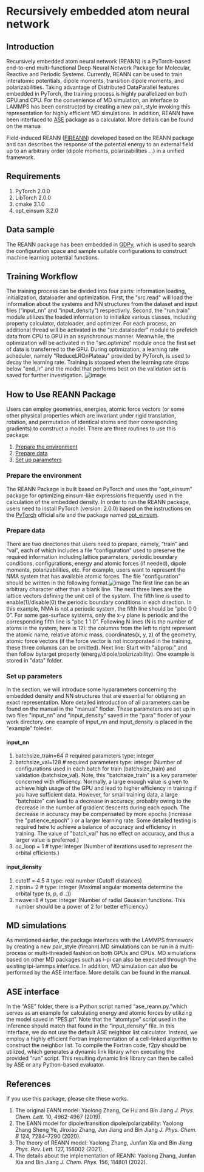 # Recursively embedded atom neural network 
## Introduction
Recursively embedded atom neural network (REANN) is a PyTorch-based end-to-end multi-functional Deep Neural Network Package for Molecular, Reactive and Periodic Systems. Currently, REANN can be used to train interatomic potentials, dipole moments, transition dipole moments, and polarizabilities. Taking advantage of Distributed DataParallel features embedded in PyTorch, the training process is highly parallelized on both GPU and CPU. For the convenience of MD simulation, an interface to LAMMPS has been constructed by creating a new pair_style invoking this representation for highly efficient MD simulations. In addition, REANN have been interfaced to [ASE](https://wiki.fysik.dtu.dk/ase/) package as a calculator. More detials can be found on the manua

Field-induced REANN ([FIREANN](https://github.com/zhangylch/FIREANN.git)) developed based on the  REANN package and can describes the response of the potential energy to an external field up to an arbitrary order (dipole moments, polarizabilities …) in a unified framework.
  
## Requirements
1. PyTorch 2.0.0
2. LibTorch 2.0.0
3. cmake 3.1.0
4. opt_einsum 3.2.0

## Data sample
The REANN package has been embedded in [GDPy](https://github.com/hsulab/GDPy), which is used to search the configuration space and sample suitable configurations to construct machine learning potential functions.

## Training Workflow
The training process can be divided into four parts: information loading, initialization, dataloader and optimization. First, the "src.read" will load the information about the systems and NN structures from the dataset and input files (“input_nn” and “input_density”) respectivrly. Second, the "run.train" module utilizes the loaded information to initialize various classes, including property calculator, dataloader, and optimizer. For each process, an additional thread will be activated in the "src.dataloader" module to prefetch data from CPU to GPU in an asynchronous manner. Meanwhile, the optimization will be activated in the "src.optimize" module once the first set of data is transferred to the GPU. During optimization, a learning rate scheduler, namely "ReduceLROnPlateau" provided by PyTorch, is used to decay the learning rate. Training is stopped when the learning rate drops below "end_lr" and the model that performs best on the validation set is saved for further investigation. ![image](https://github.com/zhangylch/REANN/blob/main/picture/workflow.jpg)

## How to Use REANN Package
Users can employ geometries, energies, atomic force vectors (or some other physical properties which are invariant under rigid translation, rotation, and permutation of identical atoms and their corresponding gradients) to construct a model. There are three routines to use this package:
1. [Prepare the environment](#Prepare-the-environment)
2. [Prepare data](#Prepare-data)
3. [Set up parameters](#Set-up-parameters)

### Prepare the environment
The REANN Package is built based on PyTorch and uses the "opt_einsum" package for optimizing einsum-like expressions frequently used in the calculation of the embedded density. In order to run the REANN package, users need to install PyTorch (version: 2.0.0) based on the instructions on the [PyTorch](https://pytorch.org/get-started/locally/) official site and the package named [opt_einsum](https://optimized-einsum.readthedocs.io/en/stable/).

### Prepare data
There are two directories that users need to prepare, namely, “train” and “val”, each of which includes a file “configuration” used to preserve the required information including lattice parameters, periodic boundary conditions, configurations, energy and atomic forces (if needed), dipole moments, polarizabilities, etc. For example, users want to represent the NMA system  that has available atomic forces. The file "configuration" should be written in the following format.![image](https://github.com/zhangylch/REANN/blob/main/picture/data.jpg)
The first line can be an arbitrary character other than a blank line. The next three lines are the lattice vectors defining the unit cell of the system. The fifth line is used to enable(1)/disable(0) the periodic boundary conditions in each direction. In this example, NMA is not a periodic system, the fifth line should be “pbc 0  0  0”. For some gas-surface systems, only the x-y plane is periodic and the corresponding fifth line is “pbc 1  1  0”. Following N lines (N is the number of atoms in the system, here is 12): the columns from the left to right represent the atomic name, relative atomic mass, coordinates(x, y, z) of the geometry, atomic force vectors (if the force vector is not incorporated in the training, these three columns can be omitted). Next line: Start with "abprop:" and then follow bytarget property (energy/dipole/polzrizability). One example is stored in "data" folder.

### Set up parameters
In the section, we will introduce some hyparameters concerning the embedded density and NN structures that are essential for obtianing an exact representation. More detailed introduction of all parameters can be found on the manual in the "manual" floder. These parameters are set up in two files "input_nn" and "input_density" saved in the "para" floder of your work directory. one example of input_nn and input_density is placed in the "example" foleder.
#### input_nn
1. batchsize_train=64       # required parameters type: integer
2. batchsize_val=128       # required parameters type: integer
(Number of configurations used in each batch for train (batchsize_train) and validation (batchsize_val). Note, this "batchsize_train" is a key parameter concerned with efficiency. Normally, a large enough value is given to achieve high usage of the GPU and lead to higher efficiency in training if you have sufficient data. However, for small training data, a large "batchsize" can lead to a decrease in accuracy, probably owing to the decrease in the number of gradient descents during each epoch. The decrease in accuracy may be compensated by more epochs (increase the "patience_epoch" ) or a larger learning rate. Some detailed testing is required here to achieve a balance of accuracy and efficiency in training. The value of "batch_val" has no effect on accuracy, and thus a larger value is preferred.)
3. oc_loop = 1          # type: integer
(Number of iterations used to represent the orbital efficients.)

#### input_density
1. cutoff = 4.5        # type: real number
(Cutoff distances)
2. nipsin= 2       # type: integer
(Maximal angular momenta determine the orbital type (s, p, d ..))
3. nwave=8          # type: integer
(Number of radial Gaussian functions. This number should be a power of 2 for better efficiency.)

## MD simulations
As mentioned earlier, the package interfaces with the LAMMPS framework by creating a new pair_style (fireann).MD simulations can be run in a multi-process or multi-threaded fashion on both GPUs and CPUs. MD simulations based on other MD packages such as i-pi can also be executed through the existing ipi-lammps interface. In addition, MD simulation can also be performed by the ASE interface. More details can be found in the manual.

## ASE interface
In the “ASE” folder, there is a Python script named “ase_reann.py.”which serves as an example for calculating energy and atomic forces by utilizing the model saved in “PES.pt”. Note that the “atomtype” script used in the inference should match that found in the “input_density” file. In this interface, we do not use the default ASE neighbor list calculator. Instead, we employ a highly efficient Fortran implementation of a cell-linked algorithm to construct the neighbor list. To compile the Fortran code, f2py should be utilized, which generates a dynamic link library when executing the provided “run” script. This resulting dynamic link library can then be called by ASE or any Python-based evaluator. 

## References
If you use this package, please cite these works.
1. The original EANN model: Yaolong Zhang, Ce Hu and Bin Jiang *J. Phys. Chem. Lett.* 10, 4962-4967 (2019).
2. The EANN model for dipole/transition dipole/polarizability: Yaolong Zhang  Sheng Ye, Jinxiao Zhang, Jun Jiang and Bin Jiang *J. Phys. Chem. B*  124, 7284–7290 (2020).
3. The theory of REANN model: Yaolong Zhang, Junfan Xia and Bin Jiang *Phys. Rev. Lett.* 127, 156002 (2021).
4. The details about the implementation of REANN: Yaolong Zhang, Junfan Xia and Bin Jiang *J. Chem. Phys.* 156, 114801 (2022).
